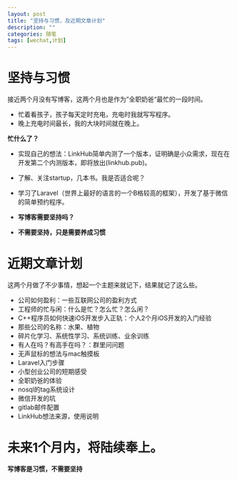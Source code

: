 ```yaml
---
layout: post
title: "坚持与习惯，及近期文章计划"
description: ""
categories: 随笔
tags: [wechat,计划]
---
```



# 坚持与习惯
接近两个月没有写博客，这两个月也是作为”全职奶爸“最忙的一段时间。

- 忙着看孩子，孩子每天定时充电，充电时我就写写程序。
- 晚上充电时间最长，我的大块时间就在晚上。

**忙什么了？**

- 实现自己的想法：LinkHub简单内测了一个版本，证明确是小众需求，现在在开发第二个内测版本，即将放出(linkhub.pub)。
- 了解、关注startup，几本书。我是否适合呢？
- 学习了Laravel（世界上最好的语言的一个B格较高的框架），开发了基于微信的简单预约程序。

- **写博客需要坚持吗？**
- **不需要坚持，只是需要养成习惯**

# 近期文章计划
这两个月做了不少事情，想起一个主题来就记下，结果就记了这么些。

- 公司如何盈利：一些互联网公司的盈利方式
- 工程师的忙与闲：什么是忙？怎么忙？怎么闲？
- C++程序员如何快速iOS开发步入正轨：个人2个月iOS开发的入门经验
- 那些公司的名称：水果、植物
- 碎片化学习、系统性学习、系统训练、业余训练
- 有人在吗？有高手在吗？：群里问问题
- 无声鼠标的想法与mac触摸板
- Laravel入门步骤
- 小型创业公司的短期感受
- 全职奶爸的体验
- nosql的tag系统设计
- 微信开发的坑
- gitlab邮件配置
- LinkHub想法来源，使用说明

# 未来1个月内，将陆续奉上。
**写博客是习惯，不需要坚持**
